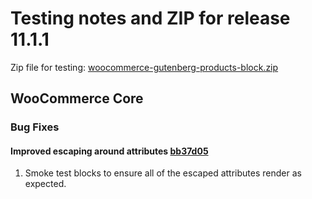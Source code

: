 # Testing notes and ZIP for release 11.1.1

Zip file for testing: [woocommerce-gutenberg-products-block.zip](https://github.com/woocommerce/woocommerce-blocks/files/12664716/woocommerce-gutenberg-products-block.zip)

## WooCommerce Core

### Bug Fixes

#### Improved escaping around attributes [bb37d05](https://github.com/woocommerce/woocommerce-blocks/commit/bb37d056bccccd714fa6617c5da6f50d54837f41)

1. Smoke test blocks to ensure all of the escaped attributes render as expected.
